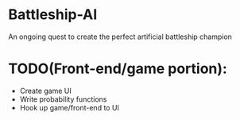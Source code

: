 # Battleship-AI
An ongoing quest to create the perfect artificial battleship champion  
# TODO(Front-end/game portion):
- Create game UI 
- Write probability functions 
- Hook up game/front-end to UI 
